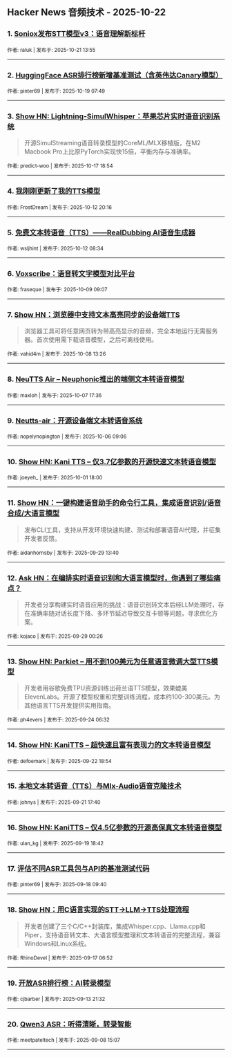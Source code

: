 ## Hacker News 音频技术 - 2025-10-22


### 1. [Soniox发布STT模型v3：语音理解新标杆](https://news.ycombinator.com/item?id=45655859)

<sub>作者: raluk | 发布于: 2025-10-21 13:55</sub>

---

### 2. [HuggingFace ASR排行榜新增基准测试（含英伟达Canary模型）](https://news.ycombinator.com/item?id=45632638)

<sub>作者: pinter69 | 发布于: 2025-10-19 07:49</sub>

---

### 3. [Show HN: Lightning-SimulWhisper：苹果芯片实时语音识别系统](https://news.ycombinator.com/item?id=45620534)
> 开源SimulStreaming语音转录模型的CoreML/MLX移植版，在M2 Macbook Pro上比原PyTorch实现快15倍，平衡内存与准确率。

<sub>作者: predict-woo | 发布于: 2025-10-17 18:54</sub>

---

### 4. [我刚刚更新了我的TTS模型](https://news.ycombinator.com/item?id=45561510)

<sub>作者: FrostDream | 发布于: 2025-10-12 20:16</sub>

---

### 5. [免费文本转语音（TTS）——RealDubbing AI语音生成器](https://news.ycombinator.com/item?id=45556462)

<sub>作者: wsljhint | 发布于: 2025-10-12 08:34</sub>

---

### 6. [Voxscribe：语音转文字模型对比平台](https://news.ycombinator.com/item?id=45525257)

<sub>作者: fraseque | 发布于: 2025-10-09 09:07</sub>

---

### 7. [Show HN：浏览器中支持文本高亮同步的设备端TTS](https://news.ycombinator.com/item?id=45515923)
> 浏览器工具可将任意网页转为带高亮显示的音频，完全本地运行无需服务器。首次使用需下载语音模型，之后可离线使用。

<sub>作者: vahid4m | 发布于: 2025-10-08 13:26</sub>

---

### 8. [NeuTTS Air – Neuphonic推出的端侧文本转语音模型](https://news.ycombinator.com/item?id=45506202)

<sub>作者: maxloh | 发布于: 2025-10-07 17:36</sub>

---

### 9. [Neutts-air：开源设备端文本转语音系统](https://news.ycombinator.com/item?id=45489311)

<sub>作者: nopelynopington | 发布于: 2025-10-06 09:06</sub>

---

### 10. [Show HN: Kani TTS – 仅3.7亿参数的开源快速文本转语音模型](https://news.ycombinator.com/item?id=45440904)

<sub>作者: joeyeh_ | 发布于: 2025-10-01 18:00</sub>

---

### 11. [Show HN：一键构建语音助手的命令行工具，集成语音识别/语音合成/大语言模型](https://news.ycombinator.com/item?id=45413663)
> 发布CLI工具，支持从开发环境快速构建、测试和部署语音AI代理，并征集开发者反馈。

<sub>作者: aidanhornsby | 发布于: 2025-09-29 13:40</sub>

---

### 12. [Ask HN：在编排实时语音识别和大语言模型时，你遇到了哪些痛点？](https://news.ycombinator.com/item?id=45409288)
> 开发者分享构建实时语音应用的挑战：语音识别转文本后经LLM处理时，存在准确率随对话长度下降、多环节延迟导致交互卡顿等问题，寻求优化方案。

<sub>作者: kojaco | 发布于: 2025-09-29 00:26</sub>

---

### 13. [Show HN: Parkiet – 用不到100美元为任意语言微调大型TTS模型](https://news.ycombinator.com/item?id=45357002)
> 开发者用谷歌免费TPU资源训练出荷兰语TTS模型，效果媲美ElevenLabs。开源了模型权重和完整训练流程，成本约100-300美元。为其他语言TTS开发提供实用指南。

<sub>作者: ph4evers | 发布于: 2025-09-24 06:32</sub>

---

### 14. [Show HN: KaniTTS – 超快速且富有表现力的文本转语音模型](https://news.ycombinator.com/item?id=45337854)

<sub>作者: defoemark | 发布于: 2025-09-22 18:54</sub>

---

### 15. [本地文本转语音（TTS）与Mlx-Audio语音克隆技术](https://news.ycombinator.com/item?id=45324936)

<sub>作者: johnys | 发布于: 2025-09-21 17:40</sub>

---

### 16. [Show HN: KaniTTS – 仅4.5亿参数的开源高保真文本转语音模型](https://news.ycombinator.com/item?id=45304989)

<sub>作者: ulan_kg | 发布于: 2025-09-19 18:42</sub>

---

### 17. [评估不同ASR工具包与API的基准测试代码](https://news.ycombinator.com/item?id=45287596)

<sub>作者: pinter69 | 发布于: 2025-09-18 09:40</sub>

---

### 18. [Show HN：用C语言实现的STT→LLM→TTS处理流程](https://news.ycombinator.com/item?id=45272639)
> 开发者创建了三个C/C++封装库，集成Whisper.cpp、Llama.cpp和Piper，支持语音转文本、大语言模型推理和文本转语音的完整流程，兼容Windows和Linux系统。

<sub>作者: RhinoDevel | 发布于: 2025-09-17 06:52</sub>

---

### 19. [开放ASR排行榜：AI转录模型](https://news.ycombinator.com/item?id=45235498)

<sub>作者: cjbarber | 发布于: 2025-09-13 21:32</sub>

---

### 20. [Qwen3 ASR：听得清晰，转录智能](https://news.ycombinator.com/item?id=45169263)

<sub>作者: meetpateltech | 发布于: 2025-09-08 15:07</sub>

---
